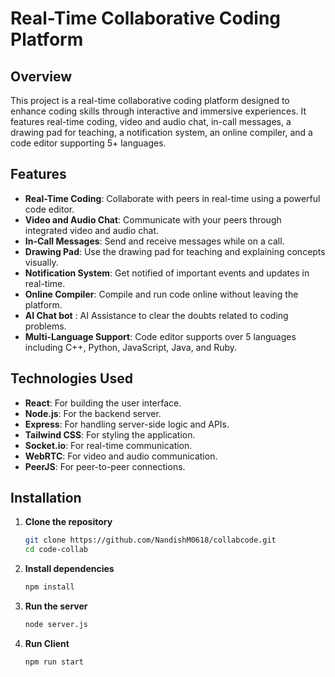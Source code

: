# Real-Time Collaborative Coding Platform

## Overview

This project is a real-time collaborative coding platform designed to enhance coding skills through interactive and immersive experiences. It features real-time coding, video and audio chat, in-call messages, a drawing pad for teaching, a notification system, an online compiler, and a code editor supporting 5+ languages.

## Features

- **Real-Time Coding**: Collaborate with peers in real-time using a powerful code editor.
- **Video and Audio Chat**: Communicate with your peers through integrated video and audio chat.
- **In-Call Messages**: Send and receive messages while on a call.
- **Drawing Pad**: Use the drawing pad for teaching and explaining concepts visually.
- **Notification System**: Get notified of important events and updates in real-time.
- **Online Compiler**: Compile and run code online without leaving the platform.
- **AI Chat bot** : AI Assistance to clear the doubts related to coding problems.
- **Multi-Language Support**: Code editor supports over 5 languages including C++, Python, JavaScript, Java, and Ruby.

## Technologies Used

- **React**: For building the user interface.
- **Node.js**: For the backend server.
- **Express**: For handling server-side logic and APIs.
- **Tailwind CSS**: For styling the application.
- **Socket.io**: For real-time communication.
- **WebRTC**: For video and audio communication.
- **PeerJS**: For peer-to-peer connections.

## Installation

1. **Clone the repository**

   ```bash
   git clone https://github.com/NandishM0618/collabcode.git
   cd code-collab

   ```

2. **Install dependencies**

   ```bash
   npm install

   ```

3. **Run the server**

   ```bash
   node server.js

   ```

4. **Run Client**

   ```bash
   npm run start
   ```
